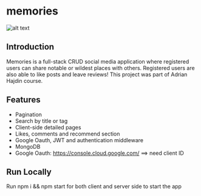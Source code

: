 # memories

![alt text](https://camo.githubusercontent.com/38c131456d30e0e6f7dae831652776d03536784bd2edbe742a6546c7cf543665/68747470733a2f2f692e6962622e636f2f37436d566243572f696d6167652e706e67)

## Introduction
Memories is a full-stack CRUD social media application where registered users can share notable or wildest places with others. Registered users are also able to like posts and leave reviews! This project was part of Adrian Hajdin course.

## Features
* Pagination
* Search by title or tag
* Client-side detailed pages
* Likes, comments and recommend section
* Google Oauth, JWT and authentication middleware
* MongoDB
* Google Oauth: https://console.cloud.google.com/ ==> need client ID

## Run Locally
Run npm i && npm start for both client and server side to start the app
